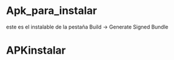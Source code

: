 # Apk_para_instalar

este es el instalable de la pestaña Build -> Generate Signed Bundle



# APKinstalar
